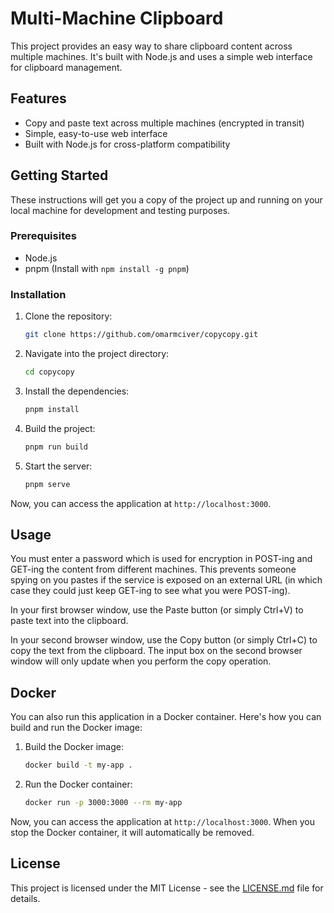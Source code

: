 # Multi-Machine Clipboard

This project provides an easy way to share clipboard content across multiple machines. It's built with Node.js and uses a simple web interface for clipboard management.

## Features

- Copy and paste text across multiple machines (encrypted in transit)
- Simple, easy-to-use web interface
- Built with Node.js for cross-platform compatibility

## Getting Started

These instructions will get you a copy of the project up and running on your local machine for development and testing purposes.

### Prerequisites

- Node.js
- pnpm (Install with `npm install -g pnpm`)

### Installation

1. Clone the repository:
    ```bash
    git clone https://github.com/omarmciver/copycopy.git
    ```
2. Navigate into the project directory:
    ```bash
    cd copycopy
    ```
3. Install the dependencies:
    ```bash
    pnpm install
    ```
4. Build the project:
    ```bash
    pnpm run build
    ```
5. Start the server:
    ```bash
    pnpm serve
    ```

Now, you can access the application at `http://localhost:3000`.

## Usage

You must enter a password which is used for encryption in POST-ing and GET-ing the content from different machines. This prevents someone spying on you pastes if the service is exposed on an external URL (in which case they could just keep GET-ing to see what you were POST-ing).

In your first browser window, use the Paste button (or simply Ctrl+V) to paste text into the clipboard.

In your second browser window, use the Copy button (or simply Ctrl+C) to copy the text from the clipboard. The input box on the second browser window will only update when you perform the copy operation.

## Docker

You can also run this application in a Docker container. Here's how you can build and run the Docker image:

1. Build the Docker image:
    ```bash
    docker build -t my-app .
    ```
2. Run the Docker container:
    ```bash
    docker run -p 3000:3000 --rm my-app
    ```

Now, you can access the application at `http://localhost:3000`. When you stop the Docker container, it will automatically be removed.

## License

This project is licensed under the MIT License - see the [LICENSE.md](LICENSE.md) file for details.
